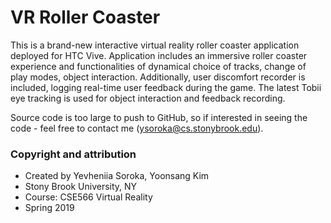 # VR Roller Coaster
This is a brand-new interactive virtual reality roller coaster application deployed for HTC Vive. Application includes an immersive roller coaster experience and functionalities of dynamical choice of tracks, change of play modes, object interaction. Additionally, user discomfort recorder is included, logging real-time user feedback during the game. The latest Tobii eye tracking is used for object interaction and feedback recording.

Source code is too large to push to GitHub, so if interested in seeing the code - feel free to contact me (ysoroka@cs.stonybrook.edu).


### Copyright and attribution
- Created by Yevheniia Soroka, Yoonsang Kim
- Stony Brook University, NY
- Course: CSE566 Virtual Reality
- Spring 2019
